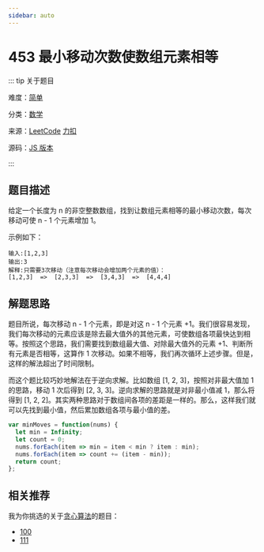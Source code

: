 ```yaml
---
sidebar: auto
---
```


# 453 最小移动次数使数组元素相等

::: tip 关于题目

难度：[简单](/solution/easy/)

分类：[数学](/art/math.html)

来源：[LeetCode](https://leetcode.com/problems/minimum-moves-to-equal-array-elements/)  [力扣](https://leetcode-cn.com/problems/minimum-moves-to-equal-array-elements/)

源码：[JS 版本](https://github.com/swpuLeo/cattle/blob/master/src/easy/MinimumMovesToEqualArrayElements.js)

:::



## 题目描述

给定一个长度为 n 的非空整数数组，找到让数组元素相等的最小移动次数，每次移动可使 n - 1 个元素增加 1。

示例如下：

```
输入:[1,2,3]
输出:3
解释:只需要3次移动（注意每次移动会增加两个元素的值）：
[1,2,3]  =>  [2,3,3]  =>  [3,4,3]  =>  [4,4,4]
```



## 解题思路

题目所说，每次移动 n - 1 个元素，即是对这 n - 1 个元素 +1。我们很容易发现，我们每次移动的元素应该是除去最大值外的其他元素，可使数组各项最快达到相等。按照这个思路，我们需要找到数组最大值、对除最大值外的元素 +1、判断所有元素是否相等，这算作 1 次移动。如果不相等，我们再次循环上述步骤。但是，这样的解法超出了时间限制。

而这个题比较巧妙地解法在于逆向求解。比如数组 [1, 2, 3]，按照对非最大值加 1 的思路，移动 1 次后得到 [2, 3, 3]。逆向求解的思路就是对非最小值减 1，那么将得到 [1, 2, 2]。其实两种思路对于数组间各项的差距是一样的。那么，这样我们就可以先找到最小值，然后累加数组各项与最小值的差。

```js
var minMoves = function(nums) {
  let min = Infinity;
  let count = 0;
  nums.forEach(item => min = item < min ? item : min);
  nums.forEach(item => count += (item - min));
  return count;
};
```



## 相关推荐

我为你挑选的关于[贪心算法](/art/greedy.html)的题目：

- [100]()
- [111]()
